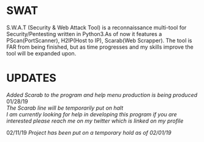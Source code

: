 # SWAT
S.W.A.T (Security &amp; Web Attack Tool) is a reconnaissance multi-tool for Security/Pentesting written in Python3.As of now it features a PScan(PortScanner), H2IP(Host to IP), Scarab(Web Scrapper). The tool is FAR from being finished, but as time progresses and my skills improve the tool will be expanded upon.
# UPDATES #
*Added Scarab to the program and help menu production is being produced*                                                                           
 01/28/19                                                                                                                                            
*The Scarab line will be temporarily put on halt*                                                                                                              
*I am currently looking for help in developing this program if you are interested please reach me on my twitter which is linked on my profile*

 02/11/19
*Project has been put on a temporary hold as of 02/01/19*
